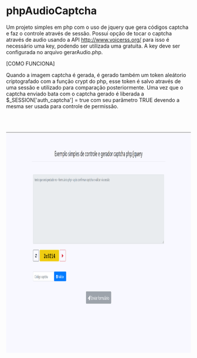 # phpAudioCaptcha

  Um projeto simples em php com o uso de jquery que gera códigos captcha e faz o controle através de sessão. Possui opção de tocar o captcha através de audio usando a API http://www.voicerss.org/ para isso é necessário uma key, podendo ser utilizada uma gratuita. A key deve ser configurada no arquivo gerarAudio.php.

[COMO FUNCIONA]

  Quando a imagem captcha é gerada, é gerado também um token aleátorio criptografado com a função crypt do php, esse token é salvo através de uma sessão e utilizado para comparação posteriormente.
  Uma vez que o captcha enviado bata com o captcha gerado é liberada a $_SESSION['auth_captcha'] = true com seu parâmetro TRUE devendo a mesma ser usada para controle de permissão.
  
<br /><br />

<img src="https://raw.githubusercontent.com/leonardomcl/phpAudioCaptcha/master/captcha.png" height="600" with="800" alt="preview" border="0"/>
